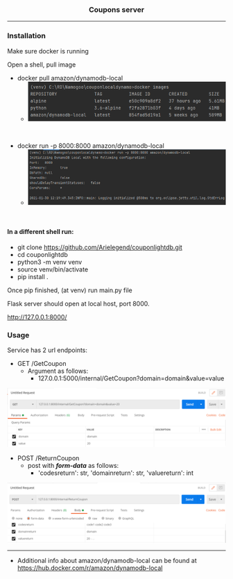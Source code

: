 <h3 align="center">
Coupons server
</h3>

*** 

### Installation

<p> Make sure docker is running</p>
<p>Open a shell, pull  image</p>

* docker pull amazon/dynamodb-local 
  * ![Alt text](utils/images/Screenshot_1.png?raw=true "Title")

<br>

* docker run -p 8000:8000 amazon/dynamodb-local
  * ![Alt text](utils/images/Screenshot_2.png?raw=true "Title")

<br>

#### In a different shell run: 

* git clone https://github.com/Arielegend/couponlightdb.git
* cd couponlightdb
* python3 -m venv venv
* source venv/bin/activate
* pip install .


<p>Once pip finished, (at venv) run main.py file  

Flask server should open at local host, port 8000. </p>


http://127.0.0.1:8000/


### Usage
Service has 2 url endpoints:
* GET /GetCoupon 
  * Argument as follows:
    * 127.0.0.1:5000/internal/GetCoupon?domain=domain&value=value  

![Alt text](utils/images/postman_get.png?raw=true "Title")


* POST /ReturnCoupon
  * post with ***form-data*** as follows:
    * 'codesreturn': str, 'domainreturn': str, 'valuereturn': int

![Alt text](utils/images/postman_post.png?raw=true "Title")



***
* Additional info about amazon/dynamodb-local can be found at https://hub.docker.com/r/amazon/dynamodb-local 

